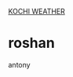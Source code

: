 <!DOCTYPE html>
<html>
<head>
<title>Roshan ki jai</title>
</head>
<body>

<a class="weatherwidget-io" href="https://forecast7.com/en/9d9376d27/kochi/" data-label_1="KOCHI" data-label_2="WEATHER" data-theme="original" >KOCHI WEATHER</a>
<script>
!function(d,s,id){var js,fjs=d.getElementsByTagName(s)[0];if(!d.getElementById(id)){js=d.createElement(s);js.id=id;js.src='https://weatherwidget.io/js/widget.min.js';fjs.parentNode.insertBefore(js,fjs);}}(document,'script','weatherwidget-io-js');
</script>

<h1>roshan</h1>
<p>antony</p>

</body>
</html>
